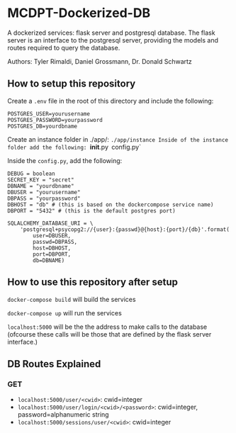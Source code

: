 # MCDPT-Dockerized-DB
A dockerized services: flask server and postgresql database. The flask server 
is an interface to the postgresql server, providing the models and routes
required to query the database.

Authors: 
Tyler Rimaldi, 
Daniel Grossmann,
Dr. Donald Schwartz

## How to setup this repository
Create a `.env` file in the root of this directory and include the following:

```
POSTGRES_USER=yourusername
POSTGRES_PASSWORD=yourpassword
POSTGRES_DB=yourdbname
```

Create an instance folder in ./app/: `./app/instance
Inside of the instance folder add the following:
`__init__.py`
`config.py`

Inside the `config.py`, add the following:
```
DEBUG = boolean
SECRET_KEY = "secret"
DBNAME = "yourdbname"
DBUSER = "yourusername"
DBPASS = "yourpassword"
DBHOST = "db" # (this is based on the dockercompose service name)
DBPORT = "5432" # (this is the default postgres port)

SQLALCHEMY_DATABASE_URI = \
    'postgresql+psycopg2://{user}:{passwd}@{host}:{port}/{db}'.format(
        user=DBUSER,
        passwd=DBPASS,
        host=DBHOST,
        port=DBPORT,
        db=DBNAME)
```
## How to use this repository after setup
`docker-compose build` will build the services

`docker-compose up` will run the services

`localhost:5000` will be the the address to make calls to the database (ofcourse
these calls will be those that are defined by the flask server interface.)

## DB Routes Explained

### GET
- `localhost:5000/user/<cwid>`: cwid=integer
- `localhost:5000/user/login/<cwid>/<password>`: cwid=integer, password=alphanumeric string
- `localhost:5000/sessions/user/<cwid>`: cwid=integer

